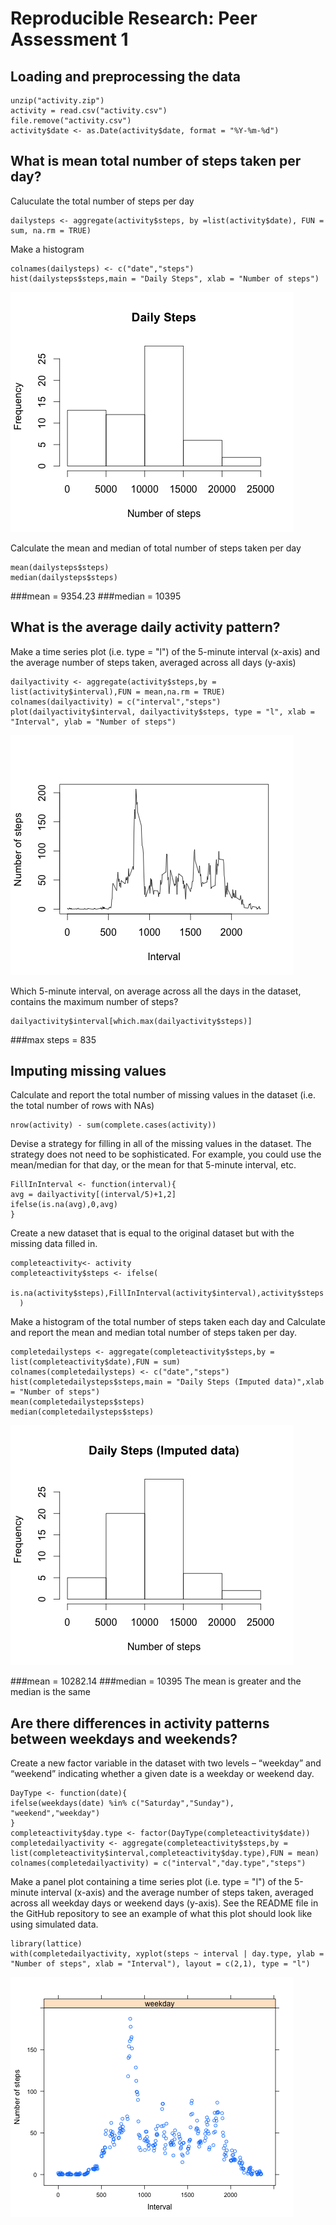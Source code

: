 # Reproducible Research: Peer Assessment 1


## Loading and preprocessing the data

```read
unzip("activity.zip")
activity = read.csv("activity.csv")
file.remove("activity.csv")
activity$date <- as.Date(activity$date, format = "%Y-%m-%d")
```

## What is mean total number of steps taken per day?
Caluculate the total number of steps per day

```total
dailysteps <- aggregate(activity$steps, by =list(activity$date), FUN = sum, na.rm = TRUE)
```
Make a histogram

```histogram
colnames(dailysteps) <- c("date","steps")
hist(dailysteps$steps,main = "Daily Steps", xlab = "Number of steps")
```
![image](https://github.com/Tiany12/RepData_PeerAssessment1/blob/master/instructions_fig/Daily%20Steps.png)

Calculate the mean and median of total number of steps taken per day

```calculate
mean(dailysteps$steps)
median(dailysteps$steps)
```
###mean = 9354.23
###median = 10395

## What is the average daily activity pattern?
Make a time series plot (i.e. type = "l") of the 5-minute interval (x-axis) and the average number of steps taken, averaged across all days (y-axis)

```make
dailyactivity <- aggregate(activity$steps,by = list(activity$interval),FUN = mean,na.rm = TRUE)
colnames(dailyactivity) = c("interval","steps")
plot(dailyactivity$interval, dailyactivity$steps, type = "l", xlab = "Interval", ylab = "Number of steps")
```
![image](https://github.com/Tiany12/RepData_PeerAssessment1/blob/master/instructions_fig/Num.%20of%20steps.png)

Which 5-minute interval, on average across all the days in the dataset, contains the maximum number of steps?

```find
dailyactivity$interval[which.max(dailyactivity$steps)]
```
###max steps = 835


## Imputing missing values
Calculate and report the total number of missing values in the dataset (i.e. the total number of rows with NAs)

```calculate
nrow(activity) - sum(complete.cases(activity))
```
Devise a strategy for filling in all of the missing values in the dataset. The strategy does not need to be sophisticated. For example, you could use the mean/median for that day, or the mean for that 5-minute interval, etc.

```fill
FillInInterval <- function(interval){
avg = dailyactivity[(interval/5)+1,2]
ifelse(is.na(avg),0,avg)
}
```
Create a new dataset that is equal to the original dataset but with the missing data filled in.

```create
completeactivity<- activity
completeactivity$steps <- ifelse(
    is.na(activity$steps),FillInInterval(activity$interval),activity$steps
  )
```
Make a histogram of the total number of steps taken each day and Calculate and report the mean and median total number of steps taken per day. 

```make
completedailysteps <- aggregate(completeactivity$steps,by = list(completeactivity$date),FUN = sum)
colnames(completedailysteps) <- c("date","steps")
hist(completedailysteps$steps,main = "Daily Steps (Imputed data)",xlab = "Number of steps")
mean(completedailysteps$steps)
median(completedailysteps$steps)
```
![imagine](https://github.com/Tiany12/RepData_PeerAssessment1/blob/master/instructions_fig/Daily%20steps%20with%20imputed%20data.png)

###mean = 10282.14
###median = 10395
The mean is greater and the median is the same
## Are there differences in activity patterns between weekdays and weekends?
Create a new factor variable in the dataset with two levels – “weekday” and “weekend” indicating whether a given date is a weekday or weekend day.

```create
DayType <- function(date){
ifelse(weekdays(date) %in% c("Saturday","Sunday"), "weekend","weekday")
}
completeactivity$day.type <- factor(DayType(completeactivity$date))
completedailyactivity <- aggregate(completeactivity$steps,by = list(completeactivity$interval,completeactivity$day.type),FUN = mean)
colnames(completedailyactivity) = c("interval","day.type","steps")
```
Make a panel plot containing a time series plot (i.e. type = "l") of the 5-minute interval (x-axis) and the average number of steps taken, averaged across all weekday days or weekend days (y-axis). See the README file in the GitHub repository to see an example of what this plot should look like using simulated data.

```make
library(lattice)
with(completedailyactivity, xyplot(steps ~ interval | day.type, ylab = "Number of steps", xlab = "Interval"), layout = c(2,1), type = "l")
```
![imagine](https://github.com/Tiany12/RepData_PeerAssessment1/blob/master/instructions_fig/Num.%20of%20steps%20by%20weekday.png)
